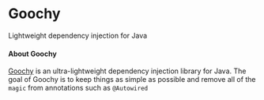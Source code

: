 # Goochy
Lightweight dependency injection for Java

#### About Goochy
[Goochy](hhttps://github.com/thePlebDev/Goochy) is an ultra-lightweight dependency injection library for Java. The goal of Goochy is to keep things as simple
as possible and remove all of the `magic` from annotations such as `@Autowired`
